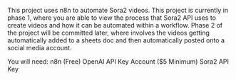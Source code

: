 This project uses n8n to automate Sora2 videos. This project is currently in phase 1, where you are able to view the process that Sora2 API uses to create videos and how it can be automated within a workflow. Phase 2 of the project will be committed later, where involves the videos getting automatically added to a sheets doc and then automatically posted onto a social media account. 

You will need:
n8n (Free)
OpenAI API Key Account ($5 Minimum)
Sora2 API Key

